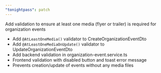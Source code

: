 ```yaml
---
"tonightpass": patch
---
```


Add validation to ensure at least one media (flyer or trailer) is required for organization events

- Add `@AtLeastOneMedia()` validator to CreateOrganizationEventDto
- Add `@AtLeastOneMediaOnUpdate()` validator to UpdateOrganizationEventDto  
- Add backend validation in organization-event.service.ts
- Frontend validation with disabled button and toast error message
- Prevents creation/update of events without any media files